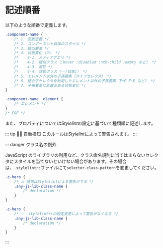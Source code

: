 # 記述順番

以下のような順番で定義します。

```css
.component-name {
	/* 1. 変数定義 */
	/* 2. コンポーネント自体のスタイル */
	/* 3. 疑似要素 */
	/* 4. 状態変化（※） */
	/*    4-1. メディアクエリ */
	/*    4-2. 疑似クラス（:hover :disabled :nth-child :empty など） */
	/*    4-3. 属性 */
	/*    4-4. 状態クラス（--[状態]） */
	/* 5. エレメント以外の子孫要素（タイプセレクタ） */
	/* 6. 結合子セレクタを利用したエレメント以外の子孫要素（E+E E~E など） */
	/* 7. 子孫要素に影響のある状態変化 */
}

.component-name__element {
	/* エレメント */
}
/* EOF */
```

また、プロパティについては*Stylelint*の設定に基づいて種類順に記述します。

::: tip 👮‍♀️ 自動検知
このルールは*Stylelint*によって警告されます。
:::

::: danger クラス名の例外

JavaScript のライブラリの利用など、クラス命名規則に当てはまらないセレクタにスタイルを当てないといけない場合があります。その場合は、`.stylelintrc`ファイルにて`selector-class-pattern`を変更してください。

```css
.c-hero {
	/* ⚠️ 通常はStylelintによる警告がでる */
	.any-js-lib-class-name {
		/* declaration */
	}
}

.c-hero {
	/* ✅ .stylelintrcの設定変更によって警告がなくなる */
	.any-js-lib-class-name {
		/* declaration */
	}
}
```

:::
